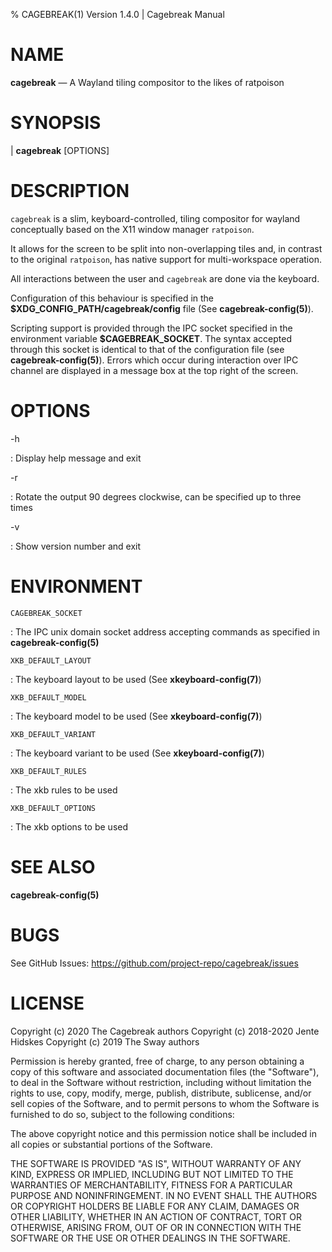 % CAGEBREAK(1) Version 1.4.0 | Cagebreak Manual

# NAME

**cagebreak** — A Wayland tiling compositor to the likes of ratpoison

# SYNOPSIS

| **cagebreak** [OPTIONS]

# DESCRIPTION

`cagebreak` is a slim, keyboard-controlled, tiling compositor for
wayland conceptually based on the X11 window manager `ratpoison`.

It allows for the screen to be split into non-overlapping tiles and,
in contrast to the original `ratpoison`, has native support for
multi-workspace operation.

All interactions between the user and `cagebreak` are done via
the keyboard.

Configuration of this behaviour is specified in the
**\$XDG_CONFIG_PATH/cagebreak/config** file (See **cagebreak-config(5)**).

Scripting support is provided through the IPC
socket specified in the environment variable **\$CAGEBREAK_SOCKET**.
The syntax accepted through this socket is identical to
that of the configuration file (see **cagebreak-config(5)**).
Errors which occur during interaction over IPC channel
are displayed in a message box at the top right of the screen.

# OPTIONS

-h

: Display help message and exit

-r

: Rotate the output 90 degrees clockwise, can be specified up to three times

-v

: Show version number and exit

# ENVIRONMENT

`CAGEBREAK_SOCKET`

: The IPC unix domain socket address accepting
commands as specified in **cagebreak-config(5)**

`XKB_DEFAULT_LAYOUT`

: The keyboard layout to be used (See **xkeyboard-config(7)**)

`XKB_DEFAULT_MODEL`

: The keyboard model to be used (See **xkeyboard-config(7)**)

`XKB_DEFAULT_VARIANT`

: The keyboard variant to be used (See **xkeyboard-config(7)**)

`XKB_DEFAULT_RULES`

: The xkb rules to be used

`XKB_DEFAULT_OPTIONS`

: The xkb options to be used

# SEE ALSO

**cagebreak-config(5)**

# BUGS

See GitHub Issues: <https://github.com/project-repo/cagebreak/issues>

# LICENSE

Copyright (c) 2020 The Cagebreak authors
Copyright (c) 2018-2020 Jente Hidskes
Copyright (c) 2019 The Sway authors

Permission is hereby granted, free of charge, to any person obtaining a copy of
this software and associated documentation files (the "Software"), to deal in
the Software without restriction, including without limitation the rights to
use, copy, modify, merge, publish, distribute, sublicense, and/or sell copies
of the Software, and to permit persons to whom the Software is furnished to do
so, subject to the following conditions:

The above copyright notice and this permission notice shall be included in all
copies or substantial portions of the Software.

THE SOFTWARE IS PROVIDED "AS IS", WITHOUT WARRANTY OF ANY KIND, EXPRESS OR
IMPLIED, INCLUDING BUT NOT LIMITED TO THE WARRANTIES OF MERCHANTABILITY,
FITNESS FOR A PARTICULAR PURPOSE AND NONINFRINGEMENT. IN NO EVENT SHALL THE
AUTHORS OR COPYRIGHT HOLDERS BE LIABLE FOR ANY CLAIM, DAMAGES OR OTHER
LIABILITY, WHETHER IN AN ACTION OF CONTRACT, TORT OR OTHERWISE, ARISING FROM,
OUT OF OR IN CONNECTION WITH THE SOFTWARE OR THE USE OR OTHER DEALINGS IN THE
SOFTWARE.
